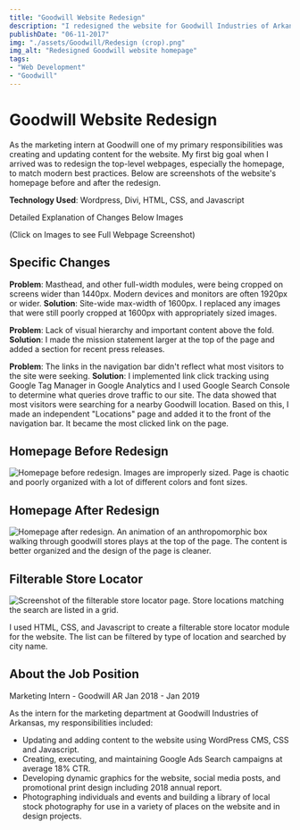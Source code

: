 ```yaml
---
title: "Goodwill Website Redesign"
description: "I redesigned the website for Goodwill Industries of Arkansas using HTMl, CSS, JavaScript, and WordPress."
publishDate: "06-11-2017"
img: "./assets/Goodwill/Redesign (crop).png"
img_alt: "Redesigned Goodwill website homepage"
tags:
- "Web Development"
- "Goodwill"
---
```


# Goodwill Website Redesign
As the marketing intern at Goodwill one of my primary responsibilities was creating and updating content for the website. My first big goal when I arrived was to redesign the top-level webpages, especially the homepage, to match modern best practices. Below are screenshots of the website's homepage before and after the redesign.

**Technology Used**: Wordpress, Divi, HTML, CSS, and Javascript

Detailed Explanation of Changes Below Images

(Click on Images to see Full Webpage Screenshot)

## Specific Changes
**Problem**: Masthead, and other full-width modules, were being cropped on screens wider than 1440px. Modern devices and monitors are often 1920px or wider.
**Solution**: Site-wide max-width of 1600px. I replaced any images that were still poorly cropped at 1600px with appropriately sized images.
 
**Problem**: Lack of visual hierarchy and important content above the fold.
**Solution**: I made the mission statement larger at the top of the page and added a section for recent press releases.
 
**Problem**: The links in the navigation bar didn't reflect what most visitors to the site were seeking.
**Solution**: I implemented link click tracking using Google Tag Manager in Google Analytics and I used Google Search Console to determine what queries drove traffic to our site. The data showed that most visitors were searching for a nearby Goodwill location. Based on this, I made an independent "Locations" page and added it to the front of the navigation bar. It became the most clicked link on the page.

## Homepage Before Redesign

![Homepage before redesign. Images are improperly sized. Page is chaotic and poorly organized with a lot of different colors and font sizes.](<../../public/assets/Goodwill/Old (Full).png>)

## Homepage After Redesign

![Homepage after redesign. An animation of an anthropomorphic box walking through goodwill stores plays at the top of the page. The content is better organized and the design of the page is cleaner.](<../../public/assets/Goodwill/Redesign (crop).png>)

## Filterable Store Locator

![Screenshot of the filterable store locator page. Store locations matching the search are listed in a grid.](<../../public/assets/Goodwill/Goodwill Locations Screenshot.png>)

I used HTML, CSS, and Javascript to create a filterable store locator module for the website. The list can be filtered by type of location and searched by city name.​


## About the Job Position

Marketing Intern - Goodwill AR
Jan 2018 - Jan 2019

As the intern for the marketing department at Goodwill Industries of Arkansas, my responsibilities included:
- Updating and adding content to the website using WordPress CMS, CSS and Javascript.
- Creating, executing, and maintaining Google Ads Search campaigns at average 18% CTR.
- Developing dynamic graphics for the website, social media posts, and promotional print design including 2018 annual report.
- Photographing individuals and events and building a library of local stock photography for use in a variety of places on the website and in design projects.
